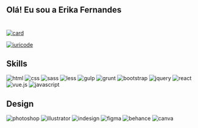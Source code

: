  ## Olá! Eu sou a Erika Fernandes
 #
[![card](https://github-readme-stats.vercel.app/api?username=ErikaF50&theme=tokyonight&show_icons=true&card_width=500px)](https://github.com/anuraghazra/github-readme-stats) 

[![iuricode](https://github-readme-stats.vercel.app/api/top-langs/?username=ErikaF50&hide=html&layout=compact&theme=tokyonight&card_width=500px)](https://github.com/anuraghazra/github-readme-stats)


## Skills

![html](https://img.shields.io/badge/HTML5-E34F26?style=for-the-badge&logo=html5&logoColor=white)
![css](https://img.shields.io/badge/CSS3-1572B6?style=for-the-badge&logo=css3&logoColor=white)
![sass](https://img.shields.io/badge/Sass-CC6699?style=for-the-badge&logo=sass&logoColor=white)
![less](https://img.shields.io/badge/Less-214674?style=for-the-badge&logo=LESS&logoColor=white)
![gulp](https://img.shields.io/badge/Gulp-f14440?style=for-the-badge&logo=GULP&logoColor=white)
![grunt](https://img.shields.io/badge/Grunt-fba919?style=for-the-badge&logo=GRUNT&logoColor=white)
![bootstrap](https://img.shields.io/badge/Bootstrap-563D7C?style=for-the-badge&logo=bootstrap&logoColor=white)
![jquery](https://img.shields.io/badge/jQuery-0769AD?style=for-the-badge&logo=jquery&logoColor=white)
![react](https://img.shields.io/badge/react-050505?style=for-the-badge&logo=react&logoColor=cyan)
![vue.js](https://img.shields.io/badge/vue.js-42b883?style=for-the-badge&logo=vue.js&logoColor=white)
![javascript](https://img.shields.io/badge/JavaScript-050505?style=for-the-badge&logo=javascript&logoColor=F7DF1E)


## Design

![photoshop](https://img.shields.io/badge/Adobe%20Photoshop-31A8FF?style=for-the-badge&logo=Adobe%20Photoshop&logoColor=black)
![illustrator](https://img.shields.io/badge/Adobe%20Illustrator-FF9A00?style=for-the-badge&logo=adobe%20illustrator&logoColor=white)
![indesign](https://img.shields.io/badge/Adobe%20InDesign-FF3366?style=for-the-badge&logo=Adobe%20InDesign&logoColor=white)
![figma](https://img.shields.io/badge/Figma-F24E1E?style=for-the-badge&logo=figma&logoColor=white)
![behance](https://img.shields.io/badge/Behance-0054F7?style=for-the-badge&logo=behance&logoColor=white)
![canva](https://img.shields.io/badge/Canva-%2300C4CC.svg?&style=for-the-badge&logo=Canva&logoColor=white)










